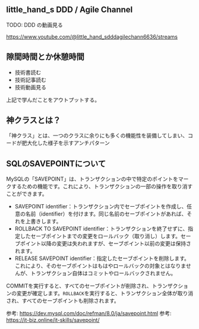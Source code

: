 ## little_hand_s DDD / Agile Channel

TODO: DDD の動画見る

https://www.youtube.com/@little_hand_sdddagilechann6636/streams

## 隙間時間とか休憩時間

- 技術書読む
- 技術記事読む
- 技術動画見る

上記で学んだことをアウトプットする。

## 神クラスとは？

「神クラス」とは、一つのクラスに余りにも多くの機能性を装備してしまい、コードが肥大化した様子を示すアンチパターン

## SQLのSAVEPOINTについて

MySQLの「SAVEPOINT」は、トランザクションの中で特定のポイントをマークするための機能です。これにより、トランザクションの一部の操作を取り消すことができます。

- SAVEPOINT identifier：トランザクション内でセーブポイントを作成し、任意の名前（identifier）を付けます。同じ名前のセーブポイントがあれば、それを上書きします。
- ROLLBACK TO SAVEPOINT identifier：トランザクションを終了せずに、指定したセーブポイントまでの変更をロールバック（取り消し）します。セーブポイント以降の変更は失われますが、セーブポイント以前の変更は保持されます。
- RELEASE SAVEPOINT identifier：指定したセーブポイントを削除します。これにより、そのセーブポイントはもはやロールバックの対象とはなりませんが、トランザクション自体はコミットやロールバックされません。

COMMITを実行すると、すべてのセーブポイントが削除され、トランザクションの変更が確定します。`ROLLBACK`を実行すると、トランザクション全体が取り消され、すべてのセーブポイントも削除されます。

参考: https://dev.mysql.com/doc/refman/8.0/ja/savepoint.html
参考: https://it-biz.online/it-skills/savepoint/
